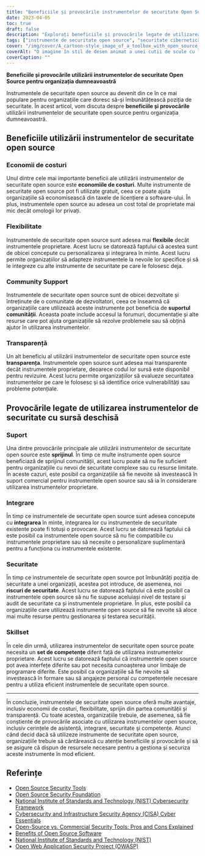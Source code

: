 ```yaml
---
title: "Beneficiile și provocările instrumentelor de securitate Open Source pentru organizații"
date: 2023-04-05
toc: true
draft: false
description: "Explorați beneficiile și provocările legate de utilizarea instrumentelor de securitate open source pentru a îmbunătăți poziția de securitate a organizației dumneavoastră."
tags: ["instrumente de securitate open source", "securitate cibernetică", "sprijin comunitar", "transparență", "economii de costuri", "flexibilitate", "instrumente brevetate", "riscuri de securitate", "set de competențe", "taxe de licențiere software", "costul total al proprietății", "sprijin comercial", "limbaje de programare", "integrare", "testarea securității", "auditul", "NIST", "CISA", "OWASP", "Institutul Național de Standarde și Tehnologie"]
cover: "/img/cover/A_cartoon-style_image_of_a_toolbox_with_open_source_logos.png"
coverAlt: "O imagine în stil de desen animat a unei cutii de scule cu logo-uri open source pe fiecare unealtă, împreună cu un scut cu un lacăt în centru pentru a reprezenta securitatea cibernetică, totul pe un fundal cu cod binar."
coverCaption: ""
---
```


**Beneficiile și provocările utilizării instrumentelor de securitate Open Source pentru organizația dumneavoastră**

Instrumentele de securitate open source au devenit din ce în ce mai populare pentru organizațiile care doresc să-și îmbunătățească poziția de securitate. În acest articol, vom discuta despre **beneficiile și provocările** utilizării instrumentelor de securitate open source pentru organizația dumneavoastră.

## Beneficiile utilizării instrumentelor de securitate open source

### Economii de costuri

Unul dintre cele mai importante beneficii ale utilizării instrumentelor de securitate open source este **economiile de costuri**. Multe instrumente de securitate open source pot fi utilizate gratuit, ceea ce poate ajuta organizațiile să economisească din taxele de licențiere a software-ului. În plus, instrumentele open source au adesea un cost total de proprietate mai mic decât omologii lor privați.

### Flexibilitate

Instrumentele de securitate open source sunt adesea mai **flexibile** decât instrumentele proprietare. Acest lucru se datorează faptului că acestea sunt de obicei concepute cu personalizarea și integrarea în minte. Acest lucru permite organizațiilor să adapteze instrumentele la nevoile lor specifice și să le integreze cu alte instrumente de securitate pe care le folosesc deja.

### Community Support

Instrumentele de securitate open source sunt de obicei dezvoltate și întreținute de o comunitate de dezvoltatori, ceea ce înseamnă că organizațiile care utilizează aceste instrumente pot beneficia de **suportul comunității**. Aceasta poate include accesul la forumuri, documentație și alte resurse care pot ajuta organizațiile să rezolve problemele sau să obțină ajutor în utilizarea instrumentelor.

### Transparență

Un alt beneficiu al utilizării instrumentelor de securitate open source este **transparența**. Instrumentele open source sunt adesea mai transparente decât instrumentele proprietare, deoarece codul lor sursă este disponibil pentru revizuire. Acest lucru permite organizațiilor să evalueze securitatea instrumentelor pe care le folosesc și să identifice orice vulnerabilități sau probleme potențiale.

## Provocările legate de utilizarea instrumentelor de securitate cu sursă deschisă

### Suport

Una dintre provocările principale ale utilizării instrumentelor de securitate open source este **sprijinul**. În timp ce multe instrumente open source beneficiază de sprijinul comunității, acest lucru poate să nu fie suficient pentru organizațiile cu nevoi de securitate complexe sau cu resurse limitate. În aceste cazuri, este posibil ca organizațiile să fie nevoite să investească în suport comercial pentru instrumentele open source sau să ia în considerare utilizarea instrumentelor proprietare.

### Integrare

În timp ce instrumentele de securitate open source sunt adesea concepute cu **integrarea** în minte, integrarea lor cu instrumentele de securitate existente poate fi totuși o provocare. Acest lucru se datorează faptului că este posibil ca instrumentele open source să nu fie compatibile cu instrumentele proprietare sau să necesite o personalizare suplimentară pentru a funcționa cu instrumentele existente.

### Securitate

În timp ce instrumentele de securitate open source pot îmbunătăți poziția de securitate a unei organizații, acestea pot introduce, de asemenea, noi **riscuri de securitate**. Acest lucru se datorează faptului că este posibil ca instrumentele open source să nu fie supuse aceluiași nivel de testare și audit de securitate ca și instrumentele proprietare. În plus, este posibil ca organizațiile care utilizează instrumente open source să fie nevoite să aloce mai multe resurse pentru gestionarea și testarea securității.

### Skillset

În cele din urmă, utilizarea instrumentelor de securitate open source poate necesita un **set de competențe** diferit față de utilizarea instrumentelor proprietare. Acest lucru se datorează faptului că instrumentele open source pot avea interfețe diferite sau pot necesita cunoașterea unor limbaje de programare diferite. Este posibil ca organizațiile să fie nevoite să investească în formare sau să angajeze personal cu competențele necesare pentru a utiliza eficient instrumentele de securitate open source.

______

În concluzie, instrumentele de securitate open source oferă multe avantaje, inclusiv economii de costuri, flexibilitate, sprijin din partea comunității și transparență. Cu toate acestea, organizațiile trebuie, de asemenea, să fie conștiente de provocările asociate cu utilizarea instrumentelor open source, inclusiv cerințele de asistență, integrare, securitate și competențe. Atunci când decid dacă să utilizeze instrumente de securitate open source, organizațiile trebuie să cântărească cu atenție beneficiile și provocările și să se asigure că dispun de resursele necesare pentru a gestiona și securiza aceste instrumente în mod eficient.

## Referințe

- [Open Source Security Tools](https://opensource.com/tags/security)
- [Open Source Security Foundation](https://openSSF.org/)
- [National Institute of Standards and Technology (NIST) Cybersecurity Framework](https://www.nist.gov/cyberframework)
- [Cybersecurity and Infrastructure Security Agency (CISA) Cyber Essentials](https://www.cisa.gov/cyber-essentials)
- [Open-Source vs. Commercial Security Tools: Pros and Cons Explained](https://simeononsecurity.com/articles/the-advantages-and-disadvantages-of-using-open-source-software-vs.-commercial-security-tools/)
- [Benefits of Open Source Software](https://opensource.com/resources/what-open-source)
- [National Institute of Standards and Technology (NIST)](https://www.nist.gov/)
- [Open Web Application Security Project (OWASP)](https://owasp.org/)



